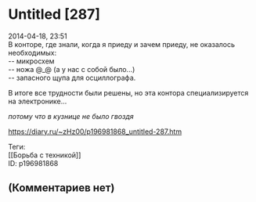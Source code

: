 Untitled [287]
==============

  
2014-04-18, 23:51  
 В конторе, где знали, когда я приеду и зачем приеду, не оказалось необходимых:   
 -- микросхем   
 -- ножа @\_@ (а у нас с собой было...)   
 -- запасного щупа для осциллографа.   
   
 В итоге все трудности были решены, но эта контора специализируется на электронике...   
   
  *потому что в кузнице не было гвоздя*    
  
<https://diary.ru/~zHz00/p196981868_untitled-287.htm>  
  
Теги:  
[[Борьба с техникой]]  
ID: p196981868  


(Комментариев нет)
------------------